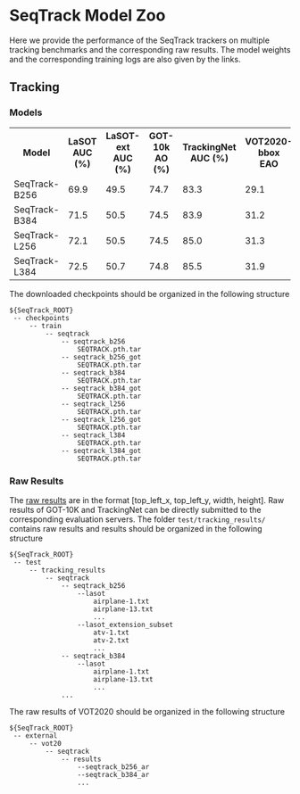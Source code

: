 # SeqTrack Model Zoo

Here we provide the performance of the SeqTrack trackers on multiple tracking benchmarks and the corresponding raw results. 
The model weights and the corresponding training logs are also given by the links.

## Tracking
### Models

<table>
  <tr>
    <th>Model</th>
    <th>LaSOT<br>AUC (%)</th>
    <th>LaSOT-ext<br>AUC (%)</th>
    <th>GOT-10k<br>AO (%)</th>
    <th>TrackingNet<br>AUC (%)</th>
    <th>VOT2020-bbox<br>EAO</th>
    <th>VOT2020-mask<br>EAO</th>
    <th>TNL2K<br>AUC (%)</th>
    <th>NFS<br>AUC (%)</th>
    <th>UAV<br>AUC (%)</th>
    <th>Models</th>
  </tr>
  <tr>
    <td>SeqTrack-B256</td>
    <td>69.9</td>
    <td>49.5</td>
    <td>74.7</td>
    <td>83.3</td>
    <td>29.1</td>
    <td>52.0</td>
    <td>54.9</td>
    <td>67.6</td>
    <td>69.2</td>
    <td><a href="https://drive.google.com/drive/folders/10PKs6aqSbVtb6aloYmtaN4aKMnmPF58P?usp=sharing">model</a></td>
  </tr>
  <tr>
    <td>SeqTrack-B384</td>
    <td>71.5</td>
    <td>50.5</td>
    <td>74.5</td>
    <td>83.9</td>
    <td>31.2</td>
    <td>52.2</td>
    <td>56.4</td>
    <td>66.7</td>
    <td>68.6</td>
    <td><a href="https://drive.google.com/drive/folders/10PKs6aqSbVtb6aloYmtaN4aKMnmPF58P?usp=sharing">model</a></td>
  </tr>
  <tr>
    <td>SeqTrack-L256</td>
    <td>72.1</td>
    <td>50.5</td>
    <td>74.5</td>
    <td>85.0</td>
    <td>31.3</td>
    <td>55.5</td>
    <td>56.9</td>
    <td>66.9</td>
    <td>69.7</td>
    <td><a href="https://drive.google.com/drive/folders/10PKs6aqSbVtb6aloYmtaN4aKMnmPF58P?usp=sharing">model</a></td>
  </tr>
  <tr>
    <td>SeqTrack-L384</td>
    <td>72.5</td>
    <td>50.7</td>
    <td>74.8</td>
    <td>85.5</td>
    <td>31.9</td>
    <td>56.1</td>
    <td>57.8</td>
    <td>66.2</td>
    <td>68.5</td>
    <td><a href="https://drive.google.com/drive/folders/10PKs6aqSbVtb6aloYmtaN4aKMnmPF58P?usp=sharing">model</a></td>
  </tr>
    


</table>

The downloaded checkpoints should be organized in the following structure
   ```
   ${SeqTrack_ROOT}
    -- checkpoints
        -- train
            -- seqtrack
                -- seqtrack_b256
                    SEQTRACK.pth.tar
                -- seqtrack_b256_got
                    SEQTRACK.pth.tar
                -- seqtrack_b384
                    SEQTRACK.pth.tar
                -- seqtrack_b384_got
                    SEQTRACK.pth.tar
                -- seqtrack_l256
                    SEQTRACK.pth.tar
                -- seqtrack_l256_got
                    SEQTRACK.pth.tar
                -- seqtrack_l384
                    SEQTRACK.pth.tar
                -- seqtrack_l384_got
                    SEQTRACK.pth.tar
   ```
### Raw Results
The [raw results](https://drive.google.com/drive/folders/15xrVifqG_idkXVxJOhUWq7nB5rzNxyO_?usp=sharing) are in the format [top_left_x, top_left_y, width, height]. Raw results of GOT-10K and TrackingNet can be 
directly submitted to the corresponding evaluation servers. The folder ```test/tracking_results/``` contains raw results and results should be organized in the following structure
   ```
   ${SeqTrack_ROOT}
    -- test
        -- tracking_results
            -- seqtrack
                -- seqtrack_b256
                    --lasot
                        airplane-1.txt
                        airplane-13.txt
                        ...
                    --lasot_extension_subset
                        atv-1.txt
                        atv-2.txt
                        ...
                -- seqtrack_b384
                    --lasot
                        airplane-1.txt
                        airplane-13.txt
                        ...
                ...
   ```
The raw results of VOT2020 should be organized in the following structure
   ```
   ${SeqTrack_ROOT}
    -- external
        -- vot20
            -- seqtrack
                -- results
                    --seqtrack_b256_ar
                    --seqtrack_b384_ar
                    ...
   ```